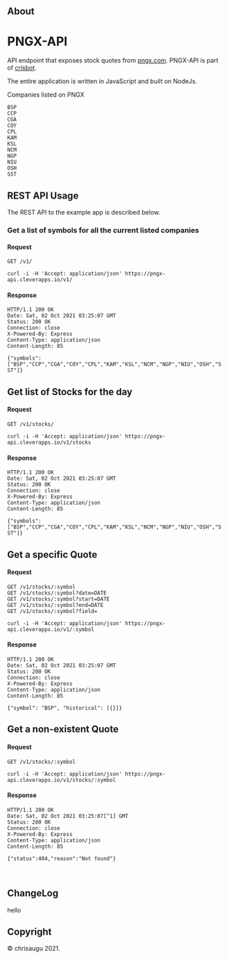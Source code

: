 <!-- Just an example view rendered with _markdown_. -->

<!-- <p align="center"> -->
  <!-- <img src="https://i2.wp.com/www.pngx.com.pg/wp-content/uploads/2019/07/pngx1.png" width="300" height="175" alt="PNGX logo"> -->
<!-- </p> -->

<!-- <h3 align="center">Bootstrap npm starter template</h3> -->

<!-- <p align="center">Create new Bootstrap-powered npm projects in no time.</p> -->

## About

# PNGX-API
API endpoint that exposes stock quotes from [pngx.com](http://www.pngx.com.pg/data/). PNGX-API is part of [crisbot](https://github.com/chrisaugu/cristhebot).

The entire application is written in JavaScript and built on NodeJs.

Companies listed on PNGX

    BSP
    CCP
    CGA
    COY
    CPL
    KAM
    KSL
    NCM
    NGP
    NIU
    OSH
    SST

## REST API Usage

The REST API to the example app is described below.

### Get a list of symbols for all the current listed companies

#### Request
`GET /v1/`

    curl -i -H 'Accept: application/json' https://pngx-api.cleverapps.io/v1/

#### Response

    HTTP/1.1 200 OK
    Date: Sat, 02 Oct 2021 03:25:07 GMT
    Status: 200 OK
    Connection: close
    X-Powered-By: Express
    Content-Type: application/json
    Content-Length: 85

    {"symbols":["BSP","CCP","CGA","COY","CPL","KAM","KSL","NCM","NGP","NIU","OSH","S
    ST"]}


## Get list of Stocks for the day

#### Request

`GET /v1/stocks/`

    curl -i -H 'Accept: application/json' https://pngx-api.cleverapps.io/v1/stocks

#### Response

    HTTP/1.1 200 OK
    Date: Sat, 02 Oct 2021 03:25:07 GMT
    Status: 200 OK
    Connection: close
    X-Powered-By: Express
    Content-Type: application/json
    Content-Length: 85

    {"symbols":["BSP","CCP","CGA","COY","CPL","KAM","KSL","NCM","NGP","NIU","OSH","S
    ST"]}


## Get a specific Quote

#### Request

`GET /v1/stocks/:symbol`
</br>
`GET /v1/stocks/:symbol?date=DATE`
</br>
`GET /v1/stocks/:symbol?start=DATE`
</br>
`GET /v1/stocks/:symbol?end=DATE`
</br>
`GET /v1/stocks/:symbol?field=`
</br>


    curl -i -H 'Accept: application/json' https://pngx-api.cleverapps.io/v1/:symbol

#### Response

    HTTP/1.1 200 OK
    Date: Sat, 02 Oct 2021 03:25:07 GMT
    Status: 200 OK
    Connection: close
    X-Powered-By: Express
    Content-Type: application/json
    Content-Length: 85

    {"symbol": "BSP", "historical": [{}]}


## Get a non-existent Quote

#### Request

`GET /v1/stocks/:symbol`

    curl -i -H 'Accept: application/json' https://pngx-api.cleverapps.io/v1/stocks/:symbol

#### Response

    HTTP/1.1 200 OK
    Date: Sat, 02 Oct 2021 03:25:07[^1] GMT
    Status: 200 OK
    Connection: close
    X-Powered-By: Express
    Content-Type: application/json
    Content-Length: 85

    {"status":404,"reason":"Not found"}

</br>

## ChangeLog
hello


## Copyright

&copy; chrisaugu 2021.